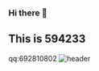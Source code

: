 ### Hi there 👋
## This is 594233
qq:692810802
![header](https://capsule-render.vercel.app/api?type=wave&color=auto&height=300&section=header&text=Another%20beautiful%20day&fontSize=90)
